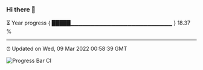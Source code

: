 ### Hi there 👋

⏳ Year progress { █████▁▁▁▁▁▁▁▁▁▁▁▁▁▁▁▁▁▁▁▁▁▁▁▁▁ } 18.37 %

---

⏰ Updated on Wed, 09 Mar 2022 00:58:39 GMT

![Progress Bar CI](https://github.com/liununu/liununu/workflows/Progress%20Bar%20CI/badge.svg)
